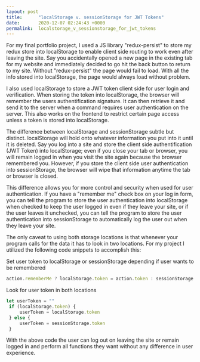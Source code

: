 ```yaml
---
layout: post
title:      "localStorage v. sessionStorage for JWT Tokens"
date:       2020-12-07 02:24:43 +0000
permalink:  localstorage_v_sessionstorage_for_jwt_tokens
---
```


For my final portfolio project, I used a JS library "redux-persist" to store my redux store into localStorage to enable client side routing to work even after leaving the site. Say you accidentally opened a new page in the existing tab for my website and immediately decided to go hit the back button to return to my site. Without "redux-persist" the page would fail to load. With all the info stored into localStorage, the page would always load without problem.

I also used localStorage to store a JWT token client side for user login and verification. When storing the token into localStorage, the browser will remember the users authentification signature. It can then retrieve it and send it to the server when a command requires user authentication on the server. This also works on the frontend to restrict certain page access unless a token is stored into localStorage.

The difference between localStorage and sessionStorage subtle but distinct. localStorage will hold onto whatever information you put into it until it is deleted. Say you log into a site and store the client side authentification (JWT Token) into localStorage; even if you close your tab or browser, you will remain logged in when you visit the site again because the browser remembered you. However, if you store the client side user authentication into sessionStorage, the browser will wipe that information anytime the tab or browser is closed.

This difference allows you for more control and security when used for user authentication. If you have a "remember me" check box on your log in form, you can tell the program to store the user authentication into localStorage when checked to keep the user logged in even if they leave your site, or if the user leaves it unchecked, you can tell the program to store the user authentication into sessionStorage to automatically log the user out when they leave your site.

The only caveat to using both storage locations is that whenever your program calls for the data it has to look in two locations. For my project I utilized the following code snippets to accomplish this:

Set user token to localStorage or sessionStorage depending if user wants to be remembered
```js
action.rememberMe ? localStorage.token = action.token : sessionStorage.token = action.token
```

Look for user token in both locations

```js
let userToken = ""
 if (localStorage.token) {
     userToken = localStorage.token
 } else {
     userToken = sessionStorage.token
 }
```

With the above code the user can log out on leaving the site or remain logged in and perform all functions they want without any difference in user experience.
